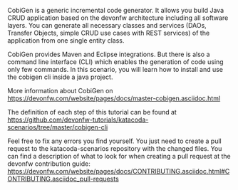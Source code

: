 CobiGen is a generic incremental code generator. It allows you build Java CRUD application based on the devonfw architecture including all software layers. You can generate all necessary classes and services (DAOs, Transfer Objects, simple CRUD use cases with REST services) of the application from one single entity class.

CobiGen provides Maven and Eclipse integrations. But there is also a command line interface (CLI) which enables the generation of code using only few commands. In this scenario, you will learn how to install and use the cobigen cli inside a java project.

More information about CobiGen on https://devonfw.com/website/pages/docs/master-cobigen.asciidoc.html



The definition of each step of this tutorial can be found at https://github.com/devonfw-tutorials/katacoda-scenarios/tree/master/cobigen-cli

Feel free to fix any errors you find yourself. You just need to create a pull request to the katacoda-scenarios repository with the changed files.
You can find a description of what to look for when creating a pull request at the devonfw contribution guide: https://devonfw.com/website/pages/docs/CONTRIBUTING.asciidoc.html#CONTRIBUTING.asciidoc_pull-requests
